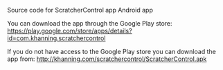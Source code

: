 Source code for ScratcherControl app Android app

You can download the app through the Google Play store:
https://play.google.com/store/apps/details?id=com.khanning.scratchercontrol

If you do not have access to the Google Play store you can download the app from:
http://khanning.com/scratchercontrol/ScratcherControl.apk
